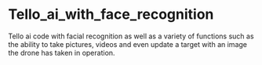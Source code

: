 # Tello_ai_with_face_recognition
Tello ai code with facial recognition as well as a variety of functions such as the ability to take pictures, videos and even update a target with an image the drone has taken in operation.
